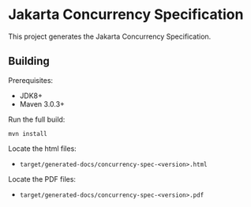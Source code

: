 Jakarta Concurrency Specification
============================

This project generates the Jakarta Concurrency Specification.

Building
--------

Prerequisites:

* JDK8+
* Maven 3.0.3+

Run the full build:

`mvn install`

Locate the html files:
- `target/generated-docs/concurrency-spec-<version>.html`

Locate the PDF files:
- `target/generated-docs/concurrency-spec-<version>.pdf`
